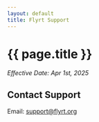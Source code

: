 ```yaml
---
layout: default
title: Flyrt Support
---
```

# {{ page.title }}
*Effective Date: Apr 1st, 2025*

## Contact Support
Email: [support@flyrt.org](mailto:support@flyrt.org)
